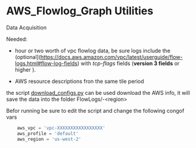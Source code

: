 # AWS_Flowlog_Graph Utilities

Data Acquisition

Needed:

* hour or two worth of vpc flowlog data, be sure logs include the (optional](https://docs.aws.amazon.com/vpc/latest/userguide/flow-logs.html#flow-log-fields) 
with *tcp-flags* fields (**version 3 fields** or higher ).


* AWS resource descriptions fron the same tile period

the script [download_configs.py](download_configs.py) can be used download the AWS info, it will save the data into the folder FlowLogs/<acct-num>-<region\>

Befor running be sure to edit the script and change the following congof vars

```python 
    aws_vpc = 'vpc-XXXXXXXXXXXXXXXXX'
    aws_profile = 'default'
    aws_region = 'us-west-2'
```
